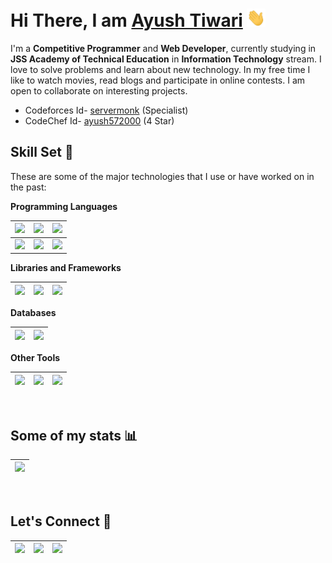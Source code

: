 
<h1>Hi There, I am <a  href="https://github.com/servermonk/">Ayush Tiwari</a> <img  src="https://raw.githubusercontent.com/ABSphreak/ABSphreak/master/gifs/Hi.gif" width="30px"></h1>

I'm a **Competitive Programmer** and **Web Developer**, currently studying in **JSS Academy of Technical Education** in **Information Technology** stream. I love to solve problems and learn about new technology. In my free time I like to watch movies, read blogs and participate in online contests. I am open to collaborate on interesting projects.
- Codeforces Id- [servermonk](https://codeforces.com/profile/servermonk) (Specialist)
- CodeChef Id- [ayush572000](https://www.codechef.com/users/ayush572000) (4 Star)

## Skill Set :muscle:

These are some of the major technologies that I use or have worked on in the past:

**Programming Languages**

<img src="https://img.shields.io/badge/python%20-%2314354C.svg?&style=for-the-badge&logo=python&logoColor=white"/>|<img src="https://img.shields.io/badge/c++%20-%2300599C.svg?&style=for-the-badge&logo=c%2B%2B&ogoColor=white"/>|<img src="https://img.shields.io/badge/javascript%20-%23323330.svg?&style=for-the-badge&logo=javascript&logoColor=%23F7DF1E"/>|
|--|--|--|
<img src="https://img.shields.io/badge/node.js%20-%2343853D.svg?&style=for-the-badge&logo=node.js&logoColor=white"/>|<img src="https://img.shields.io/badge/c%20-%2300599C.svg?&style=for-the-badge&logo=c&logoColor=white"/>|<img src="https://img.shields.io/badge/html5%20-%23E34F26.svg?&style=for-the-badge&logo=html5&logoColor=white"/>

**Libraries and Frameworks**

<img src="https://img.shields.io/badge/express.js%20-%23404d59.svg?&style=for-the-badge"/>|<img src="https://img.shields.io/badge/bootstrap%20-%23563D7C.svg?&style=for-the-badge&logo=bootstrap&logoColor=white"/>|<img src="https://img.shields.io/badge/jquery%20-%230769AD.svg?&style=for-the-badge&logo=jquery&logoColor=white"/>|
|--|--|--|


**Databases**

<img src ="https://img.shields.io/badge/MongoDB-%234ea94b.svg?&style=for-the-badge&logo=mongodb&logoColor=white"/>|<img src="https://img.shields.io/badge/mysql-%2300f.svg?&style=for-the-badge&logo=mysql&logoColor=white"/> <br>
|--|--|

**Other Tools**

<img src="https://img.shields.io/badge/git%20-%23F05033.svg?&style=for-the-badge&logo=git&logoColor=white"/>|<img src="https://img.shields.io/badge/github%20-%23121011.svg?&style=for-the-badge&logo=github&logoColor=white"/>|<img src="https://img.shields.io/badge/heroku%20-%23430098.svg?&style=for-the-badge&logo=heroku&logoColor=white"/> <br>
|--|--|--|
<br>

## Some of my stats :bar_chart:

<img src="https://github-readme-stats.vercel.app/api?username=servermonk&show_icons=true&theme=radical&include_all_commits=true">|
|--|

<br>

## Let's Connect :handshake:

<a href="https://www.linkedin.com/in/ayush-tiwari-b376b5194"><img src="https://img.shields.io/badge/linkedin-%230077B5.svg?&style=for-the-badge&logo=linkedin&logoColor=white"></a>|<a href="mailto:ayushktiwari572000@gmail.com"><img src="https://img.shields.io/badge/gmail-D14836?&style=for-the-badge&logo=gmail&logoColor=white"></a>|<a href="https://www.instagram.com/ayush_tiwari57/"><img src="https://img.shields.io/badge/instagram-%23E4405F.svg?&style=for-the-badge&logo=instagram&logoColor=white"></a>|
|--|--|--|

